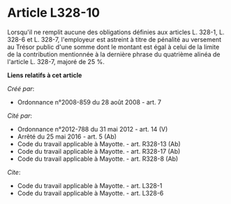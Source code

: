 # Article L328-10

Lorsqu'il ne remplit aucune des obligations définies aux articles L. 328-1, L. 328-6 et L. 328-7, l'employeur est astreint à
titre de pénalité au versement au Trésor public d'une somme dont le montant est égal à celui de la limite de la contribution
mentionnée à la dernière phrase du quatrième alinéa de l'article L. 328-7, majoré de 25 %.

**Liens relatifs à cet article**

_Créé par_:

  - Ordonnance n°2008-859 du 28 août 2008 - art. 7

_Cité par_:

  - Ordonnance n°2012-788 du 31 mai 2012 - art. 14 (V)
  - Arrêté du 25 mai 2016 - art. 5 (Ab)
  - Code du travail applicable à Mayotte. - art. R328-13 (Ab)
  - Code du travail applicable à Mayotte. - art. R328-17 (Ab)
  - Code du travail applicable à Mayotte. - art. R328-8 (Ab)

_Cite_:

  - Code du travail applicable à Mayotte. - art. L328-1
  - Code du travail applicable à Mayotte. - art. L328-6
